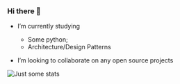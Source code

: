 ### Hi there 👋

- I’m currently studying
  - Some python;
  - Architecture/Design Patterns

- I’m looking to collaborate on any open source projects

![Just some stats](https://github-readme-stats.vercel.app/api/top-langs/?username=dnbtr&theme=dark)

<!--
**dnbtr/dnbtr** is a ✨ _special_ ✨ repository because its `README.md` (this file) appears on your GitHub profile.

Here are some ideas to get you started:

- 🤔 I’m looking for help with ...
- 💬 Ask me about ...
- 📫 How to reach me: ...
- 😄 Pronouns: ...
- ⚡ Fun fact: ...
-->
